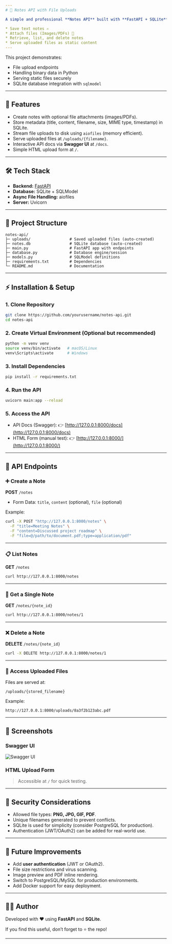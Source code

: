 ```yaml
---
# 📓 Notes API with File Uploads

A simple and professional **Notes API** built with **FastAPI + SQLite** that allows you to:

* Save text notes ✍️
* Attach files (Images/PDFs) 📂
* Retrieve, list, and delete notes
* Serve uploaded files as static content
---
```


This project demonstrates:

* File upload endpoints
* Handling binary data in Python
* Serving static files securely
* SQLite database integration with `sqlmodel`

---

## 🚀 Features

* Create notes with optional file attachments (images/PDFs).
* Store metadata (title, content, filename, size, MIME type, timestamp) in SQLite.
* Stream file uploads to disk using `aiofiles` (memory efficient).
* Serve uploaded files at `/uploads/{filename}`.
* Interactive API docs via **Swagger UI** at `/docs`.
* Simple HTML upload form at `/`.

---

## 🛠️ Tech Stack

* **Backend:** [FastAPI](https://fastapi.tiangolo.com/)
* **Database:** SQLite + SQLModel
* **Async File Handling:** aiofiles
* **Server:** Uvicorn

---

## 📂 Project Structure

```
notes-api/
├─ uploads/                 # Saved uploaded files (auto-created)
├─ notes.db                 # SQLite database (auto-created)
├─ main.py                  # FastAPI app with endpoints
├─ database.py              # Database engine/session
├─ models.py                # SQLModel definitions
├─ requirements.txt         # Dependencies
└─ README.md                # Documentation
```

---

## ⚡ Installation & Setup

### 1. Clone Repository

```bash
git clone https://github.com/yourusername/notes-api.git
cd notes-api
```

### 2. Create Virtual Environment (Optional but recommended)

```bash
python -m venv venv
source venv/bin/activate   # macOS/Linux
venv\Scripts\activate      # Windows
```

### 3. Install Dependencies

```bash
pip install -r requirements.txt
```

### 4. Run the API

```bash
uvicorn main:app --reload
```

### 5. Access the API

* API Docs (Swagger): 👉 [http://127.0.0.1:8000/docs](http://127.0.0.1:8000/docs)
* HTML Form (manual test): 👉 [http://127.0.0.1:8000/](http://127.0.0.1:8000/)

---

## 📌 API Endpoints

### ➕ Create a Note

**POST** `/notes`

* Form Data: `title`, `content` (optional), `file` (optional)

Example:

```bash
curl -X POST "http://127.0.0.1:8000/notes" \
  -F "title=Meeting Notes" \
  -F "content=Discussed project roadmap" \
  -F "file=@/path/to/document.pdf;type=application/pdf"
```

---

### 📋 List Notes

**GET** `/notes`

```bash
curl http://127.0.0.1:8000/notes
```

---

### 🔎 Get a Single Note

**GET** `/notes/{note_id}`

```bash
curl http://127.0.0.1:8000/notes/1
```

---

### ❌ Delete a Note

**DELETE** `/notes/{note_id}`

```bash
curl -X DELETE http://127.0.0.1:8000/notes/1
```

---

### 📂 Access Uploaded Files

Files are served at:

```
/uploads/{stored_filename}
```

Example:

```
http://127.0.0.1:8000/uploads/8a3f2b123abc.pdf
```

---

## 📸 Screenshots

### Swagger UI

![Swagger UI](https://fastapi.tiangolo.com/img/index/index-03-swagger-ui-simple.png)

### HTML Upload Form

> Accessible at `/` for quick testing.

---

## 🔐 Security Considerations

* Allowed file types: **PNG, JPG, GIF, PDF**.
* Unique filenames generated to prevent conflicts.
* SQLite is used for simplicity (consider PostgreSQL for production).
* Authentication (JWT/OAuth2) can be added for real-world use.

---

## 🌟 Future Improvements

* Add **user authentication** (JWT or OAuth2).
* File size restrictions and virus scanning.
* Image preview and PDF inline rendering.
* Switch to PostgreSQL/MySQL for production environments.
* Add Docker support for easy deployment.

---

## 👨‍💻 Author

Developed with ❤️ using **FastAPI** and **SQLite**.

If you find this useful, don’t forget to ⭐ the repo!

---
